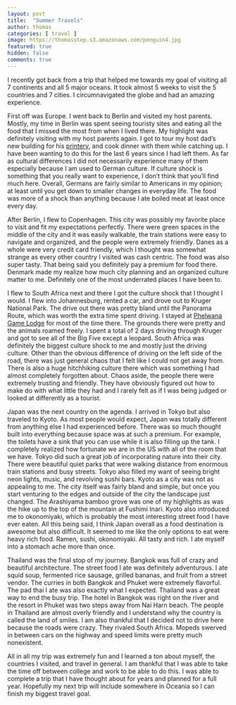 ```yaml
---
layout: post
title:  "Summer Travels"
author: thomas
categories: [ travel ]
image: https://thomasstep.s3.amazonaws.com/penguin4.jpg
featured: true
hidden: false
comments: true
---
```

I recently got back from a trip that helped me towards my goal of visiting all 7 continents and all 5 major oceans. It took almost 5 weeks to visit the 5 countries and 7 cities. I circumnavigated the globe and had an amazing experience.

First off was Europe. I went back to Berlin and visited my host parents. Mostly, my time in Berlin was spent seeing touristy sites and eating all the food that I missed the most from when I lived there. My highlight was definitely visiting with my host parents again. I got to tour my host dad’s new building for his [printery](https://druckerei-wittig.de/), and cook dinner with them while catching up. I have been wanting to do this for the last 6 years since I had left them. As far as cultural differences I did not necessarily experience many of them especially because I am used to German culture. If culture shock is something that you really want to experience, I don’t think that you’ll find much here. Overall, Germans are fairly similar to Americans in my opinion; at least until you get down to smaller changes in everyday life. The food was more of a shock than anything because I ate boiled meat at least once every day.

After Berlin, I flew to Copenhagen. This city was possibly my favorite place to visit and fit my expectations perfectly. There were green spaces in the middle of the city and it was easily walkable, the train stations were easy to navigate and organized, and the people were extremely friendly. Danes as a whole were very credit card friendly, which I thought was somewhat strange as every other country I visited was cash centric. The food was also super tasty. That being said you definitely pay a premium for food there. Denmark made my realize how much city planning and an organized culture matter to me. Definitely one of the most underrated places I have been to.

I flew to South Africa next and there I got the culture shock that I thought I would. I flew into Johannesburg, rented a car, and drove out to Kruger National Park. The drive out there was pretty bland until the Panorama Route, which was worth the extra time spent driving. I stayed at [Phelwana Game Lodge](http://phelwana.co.za/) for most of the time there. The grounds there were pretty and the animals roamed freely. I spent a total of 2 days driving through Kruger and got to see all of the Big Five except a leopard. South Africa was definitely the biggest culture shock to me and mostly just the driving culture. Other than the obvious difference of driving on the left side of the road, there was just general chaos that I felt like I could not get away from. There is also a huge hitchhiking culture there which was something I had almost completely forgotten about. Chaos aside, the people there were extremely trusting and friendly. They have obviously figured out how to make do with what little they had and I rarely felt as if I was being judged or looked at differently as a tourist.

Japan was the next country on the agenda. I arrived in Tokyo but also traveled to Kyoto. As most people would expect, Japan was totally different from anything else I had experienced before. There was so much thought built into everything because space was at such a premium. For example, the toilets have a sink that you can use while it is also filling up the tank. I completely realized how fortunate we are in the US with all of the room that we have. Tokyo did such a great job of incorporating nature into their city. There were beautiful quiet parks that were walking distance from enormous train stations and busy streets. Tokyo also filled my want of seeing bright neon lights, music, and revolving sushi bars. Kyoto as a city was not as appealing to me. The city itself was fairly bland and simple, but once you start venturing to the edges and outside of the city the landscape just changed. The Arashiyama bamboo grove was one of my highlights as was the hike up to the top of the mountain at Fushimi Inari. Kyoto also introduced me to okonomiyaki, which is probably the most interesting street food I have ever eaten. All this being said, I think Japan overall as a food destination is awesome but also difficult. It seemed to me like the only options to eat were heavy rich food. Ramen, sushi, okonomiyaki. All tasty and rich. I ate myself into a stomach ache more than once.

Thailand was the final stop of my journey. Bangkok was full of crazy and beautiful architecture. The street food I ate was definitely adventurous. I ate squid soup, fermented rice sausage, grilled bananas, and fruit from a street vendor. The curries in both Bangkok and Phuket were extremely flavorful. The pad thai I ate was also exactly what I expected. Thailand was a great way to end the busy trip. The hotel in Bangkok was right on the river and the resort in Phuket was two steps away from Nai Harn beach. The people in Thailand are almost overly friendly and I understand why the country is called the land of smiles. I am also thankful that I decided not to drive here because the roads were crazy. They rivaled South Africa. Mopeds swerved in between cars on the highway and speed limits were pretty much nonexistent.

All in all my trip was extremely fun and I learned a ton about myself, the countries I visited, and travel in general. I am thankful that I was able to take the time off between college and work to be able to do this. I was able to complete a trip that I have thought about for years and planned for a full year. Hopefully my next trip will include somewhere in Oceania so I can finish my biggest travel goal.
